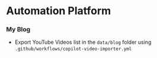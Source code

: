 # Automation Platform

### My Blog

- Export YouTube Videos list in the `data/blog` folder using `.github/workflows/copilot-video-importer.yml`